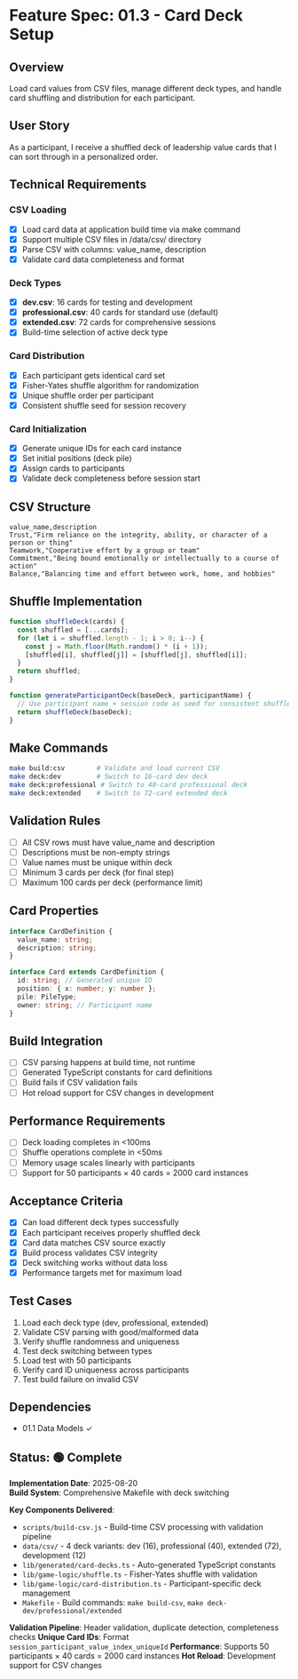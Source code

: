 # Feature Spec: 01.3 - Card Deck Setup

## Overview
Load card values from CSV files, manage different deck types, and handle card shuffling and distribution for each participant.

## User Story
As a participant, I receive a shuffled deck of leadership value cards that I can sort through in a personalized order.

## Technical Requirements

### CSV Loading
- [x] Load card data at application build time via make command
- [x] Support multiple CSV files in /data/csv/ directory
- [x] Parse CSV with columns: value_name, description
- [x] Validate card data completeness and format

### Deck Types
- [x] **dev.csv**: 16 cards for testing and development
- [x] **professional.csv**: 40 cards for standard use (default)
- [x] **extended.csv**: 72 cards for comprehensive sessions
- [x] Build-time selection of active deck type

### Card Distribution
- [x] Each participant gets identical card set
- [x] Fisher-Yates shuffle algorithm for randomization
- [x] Unique shuffle order per participant
- [x] Consistent shuffle seed for session recovery

### Card Initialization
- [x] Generate unique IDs for each card instance
- [x] Set initial positions (deck pile)
- [x] Assign cards to participants
- [x] Validate deck completeness before session start

## CSV Structure
```csv
value_name,description
Trust,"Firm reliance on the integrity, ability, or character of a person or thing"
Teamwork,"Cooperative effort by a group or team"
Commitment,"Being bound emotionally or intellectually to a course of action"
Balance,"Balancing time and effort between work, home, and hobbies"
```

## Shuffle Implementation
```javascript
function shuffleDeck(cards) {
  const shuffled = [...cards];
  for (let i = shuffled.length - 1; i > 0; i--) {
    const j = Math.floor(Math.random() * (i + 1));
    [shuffled[i], shuffled[j]] = [shuffled[j], shuffled[i]];
  }
  return shuffled;
}

function generateParticipantDeck(baseDeck, participantName) {
  // Use participant name + session code as seed for consistent shuffles
  return shuffleDeck(baseDeck);
}
```

## Make Commands
```bash
make build:csv        # Validate and load current CSV
make deck:dev         # Switch to 16-card dev deck
make deck:professional # Switch to 40-card professional deck  
make deck:extended    # Switch to 72-card extended deck
```

## Validation Rules
- [ ] All CSV rows must have value_name and description
- [ ] Descriptions must be non-empty strings
- [ ] Value names must be unique within deck
- [ ] Minimum 3 cards per deck (for final step)
- [ ] Maximum 100 cards per deck (performance limit)

## Card Properties
```typescript
interface CardDefinition {
  value_name: string;
  description: string;
}

interface Card extends CardDefinition {
  id: string; // Generated unique ID
  position: { x: number; y: number };
  pile: PileType;
  owner: string; // Participant name
}
```

## Build Integration
- [ ] CSV parsing happens at build time, not runtime
- [ ] Generated TypeScript constants for card definitions
- [ ] Build fails if CSV validation fails
- [ ] Hot reload support for CSV changes in development

## Performance Requirements
- [ ] Deck loading completes in <100ms
- [ ] Shuffle operations complete in <50ms
- [ ] Memory usage scales linearly with participants
- [ ] Support for 50 participants × 40 cards = 2000 card instances

## Acceptance Criteria
- [x] Can load different deck types successfully
- [x] Each participant receives properly shuffled deck
- [x] Card data matches CSV source exactly
- [x] Build process validates CSV integrity
- [x] Deck switching works without data loss
- [x] Performance targets met for maximum load

## Test Cases
1. Load each deck type (dev, professional, extended)
2. Validate CSV parsing with good/malformed data
3. Verify shuffle randomness and uniqueness
4. Test deck switching between types
5. Load test with 50 participants
6. Verify card ID uniqueness across participants
7. Test build failure on invalid CSV

## Dependencies
- 01.1 Data Models ✓

## Status: 🟢 Complete

**Implementation Date**: 2025-08-20  
**Build System**: Comprehensive Makefile with deck switching

**Key Components Delivered**:
- `scripts/build-csv.js` - Build-time CSV processing with validation pipeline
- `data/csv/` - 4 deck variants: dev (16), professional (40), extended (72), development (12)
- `lib/generated/card-decks.ts` - Auto-generated TypeScript constants
- `lib/game-logic/shuffle.ts` - Fisher-Yates shuffle with validation
- `lib/game-logic/card-distribution.ts` - Participant-specific deck management
- `Makefile` - Build commands: `make build-csv`, `make deck-dev/professional/extended`

**Validation Pipeline**: Header validation, duplicate detection, completeness checks
**Unique Card IDs**: Format `session_participant_value_index_uniqueId`
**Performance**: Supports 50 participants × 40 cards = 2000 card instances
**Hot Reload**: Development support for CSV changes